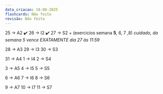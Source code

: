 ```yaml
---
data_criacao: 18-08-2025
flashcards: Não feito
revisão: Não feita
---
```

25 -> A2 ✔️
26 -> I2 ✔️
27 -> S2 + (exercicios semana **5**, 6, 7 ,8)
*cuidado, da semana 5 vence EXATAMENTE dia 27 às 11:59*

28 -> A3
29 -> I3
30 -> S3

31 -> A4
1 -> I4
2 -> S4

3 -> A5
4 -> I5
5 -> S5

6 -> A6
7 -> I6
8 -> S6

9 -> A7
10 -> I7
11 -> S7